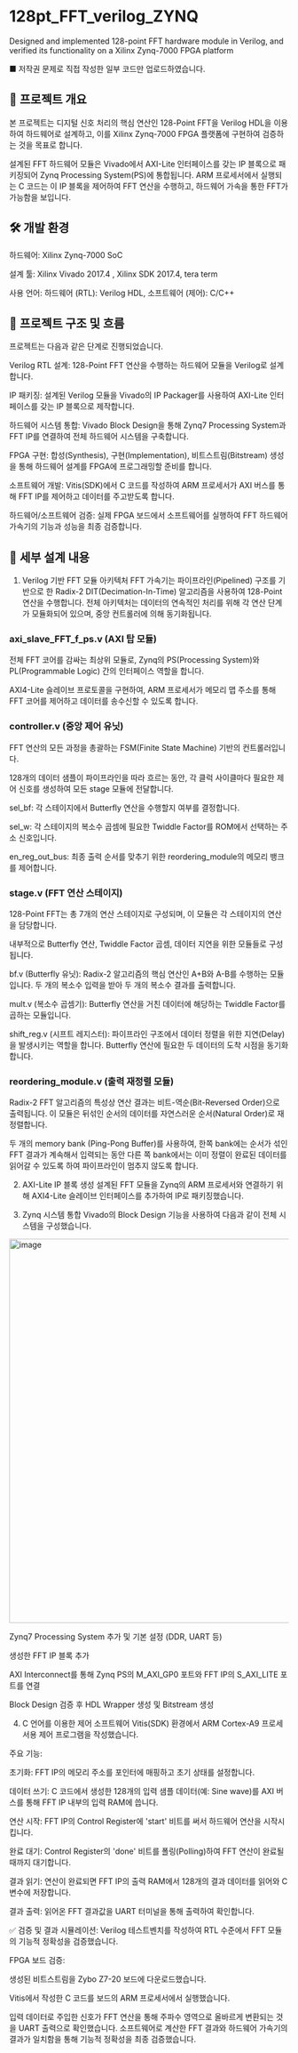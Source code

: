 # 128pt_FFT_verilog_ZYNQ
Designed and implemented 128-point FFT hardware module in Verilog, and verified its  functionality on a Xilinx Zynq-7000 FPGA platform

■ 저작권 문제로 직접 작성한 일부 코드만 업로드하였습니다.

## 🚀 프로젝트 개요
본 프로젝트는 디지털 신호 처리의 핵심 연산인 128-Point FFT을 Verilog HDL을 이용하여 하드웨어로 설계하고, 이를 Xilinx Zynq-7000 FPGA 플랫폼에 구현하여 검증하는 것을 목표로 합니다.

설계된 FFT 하드웨어 모듈은 Vivado에서 AXI-Lite 인터페이스를 갖는 IP 블록으로 패키징되어 Zynq Processing System(PS)에 통합됩니다. ARM 프로세서에서 실행되는 C 코드는 이 IP 블록을 제어하여 FFT 연산을 수행하고, 하드웨어 가속을 통한 FFT가 가능함을 보입니다.

## 🛠️ 개발 환경
하드웨어: Xilinx Zynq-7000 SoC 

설계 툴: Xilinx Vivado 2017.4 , Xilinx SDK 2017.4, tera term

사용 언어: 하드웨어 (RTL): Verilog HDL, 소프트웨어 (제어): C/C++

##  📂 프로젝트 구조 및 흐름
프로젝트는 다음과 같은 단계로 진행되었습니다.

Verilog RTL 설계: 128-Point FFT 연산을 수행하는 하드웨어 모듈을 Verilog로 설계합니다.

IP 패키징: 설계된 Verilog 모듈을 Vivado의 IP Packager를 사용하여 AXI-Lite 인터페이스를 갖는 IP 블록으로 제작합니다.

하드웨어 시스템 통합: Vivado Block Design을 통해 Zynq7 Processing System과 FFT IP를 연결하여 전체 하드웨어 시스템을 구축합니다.

FPGA 구현: 합성(Synthesis), 구현(Implementation), 비트스트림(Bitstream) 생성을 통해 하드웨어 설계를 FPGA에 프로그래밍할 준비를 합니다.

소프트웨어 개발: Vitis(SDK)에서 C 코드를 작성하여 ARM 프로세서가 AXI 버스를 통해 FFT IP를 제어하고 데이터를 주고받도록 합니다.

하드웨어/소프트웨어 검증: 실제 FPGA 보드에서 소프트웨어를 실행하여 FFT 하드웨어 가속기의 기능과 성능을 최종 검증합니다.

## 📝 세부 설계 내용

1. Verilog 기반 FFT 모듈 아키텍처
FFT 가속기는 파이프라인(Pipelined) 구조를 기반으로 한 Radix-2 DIT(Decimation-In-Time) 알고리즘을 사용하여 128-Point 연산을 수행합니다. 전체 아키텍처는 데이터의 연속적인 처리를 위해 각 연산 단계가 모듈화되어 있으며, 중앙 컨트롤러에 의해 동기화됩니다.

### axi_slave_FFT_f_ps.v (AXI 탑 모듈)

전체 FFT 코어를 감싸는 최상위 모듈로, Zynq의 PS(Processing System)와 PL(Programmable Logic) 간의 인터페이스 역할을 합니다.

AXI4-Lite 슬레이브 프로토콜을 구현하여, ARM 프로세서가 메모리 맵 주소를 통해 FFT 코어를 제어하고 데이터를 송수신할 수 있도록 합니다.

### controller.v (중앙 제어 유닛)

FFT 연산의 모든 과정을 총괄하는 FSM(Finite State Machine) 기반의 컨트롤러입니다.

128개의 데이터 샘플이 파이프라인을 따라 흐르는 동안, 각 클럭 사이클마다 필요한 제어 신호를 생성하여 모든 stage 모듈에 전달합니다.

sel_bf: 각 스테이지에서 Butterfly 연산을 수행할지 여부를 결정합니다.

sel_w: 각 스테이지의 복소수 곱셈에 필요한 Twiddle Factor를 ROM에서 선택하는 주소 신호입니다.

en_reg_out_bus: 최종 출력 순서를 맞추기 위한 reordering_module의 메모리 뱅크를 제어합니다.

### stage.v (FFT 연산 스테이지)

128-Point FFT는 총 7개의 연산 스테이지로 구성되며, 이 모듈은 각 스테이지의 연산을 담당합니다.

내부적으로 Butterfly 연산, Twiddle Factor 곱셈, 데이터 지연을 위한 모듈들로 구성됩니다.

bf.v (Butterfly 유닛): Radix-2 알고리즘의 핵심 연산인 A+B와 A-B를 수행하는 모듈입니다. 두 개의 복소수 입력을 받아 두 개의 복소수 결과를 출력합니다.

mult.v (복소수 곱셈기): Butterfly 연산을 거친 데이터에 해당하는 Twiddle Factor를 곱하는 모듈입니다.

shift_reg.v (시프트 레지스터): 파이프라인 구조에서 데이터 정렬을 위한 지연(Delay)을 발생시키는 역할을 합니다. Butterfly 연산에 필요한 두 데이터의 도착 시점을 동기화합니다.

### reordering_module.v (출력 재정렬 모듈)

Radix-2 FFT 알고리즘의 특성상 연산 결과는 비트-역순(Bit-Reversed Order)으로 출력됩니다. 이 모듈은 뒤섞인 순서의 데이터를 자연스러운 순서(Natural Order)로 재정렬합니다.

두 개의 memory bank (Ping-Pong Buffer)를 사용하여, 한쪽 bank에는 순서가 섞인 FFT 결과가 계속해서 입력되는 동안 다른 쪽 bank에서는 이미 정렬이 완료된 데이터를 읽어갈 수 있도록 하여 파이프라인이 멈추지 않도록 합니다.

2. AXI-Lite IP 블록 생성
설계된 FFT 모듈을 Zynq의 ARM 프로세서와 연결하기 위해 AXI4-Lite 슬레이브 인터페이스를 추가하여 IP로 패키징했습니다.


4. Zynq 시스템 통합
Vivado의 Block Design 기능을 사용하여 다음과 같이 전체 시스템을 구성했습니다.

<img width="1366" height="691" alt="image" src="https://github.com/user-attachments/assets/dad199c7-fe24-492e-901e-65681ccb9ac8" />


Zynq7 Processing System 추가 및 기본 설정 (DDR, UART 등)

생성한 FFT IP 블록 추가

AXI Interconnect를 통해 Zynq PS의 M_AXI_GP0 포트와 FFT IP의 S_AXI_LITE 포트를 연결

Block Design 검증 후 HDL Wrapper 생성 및 Bitstream 생성



4. C 언어를 이용한 제어 소프트웨어
Vitis(SDK) 환경에서 ARM Cortex-A9 프로세서용 제어 프로그램을 작성했습니다.

주요 기능:

초기화: FFT IP의 메모리 주소를 포인터에 매핑하고 초기 상태를 설정합니다.

데이터 쓰기: C 코드에서 생성한 128개의 입력 샘플 데이터(예: Sine wave)를 AXI 버스를 통해 FFT IP 내부의 입력 RAM에 씁니다.

연산 시작: FFT IP의 Control Register에 'start' 비트를 써서 하드웨어 연산을 시작시킵니다.

완료 대기: Control Register의 'done' 비트를 폴링(Polling)하여 FFT 연산이 완료될 때까지 대기합니다.

결과 읽기: 연산이 완료되면 FFT IP의 출력 RAM에서 128개의 결과 데이터를 읽어와 C 변수에 저장합니다.

결과 출력: 읽어온 FFT 결과값을 UART 터미널을 통해 출력하여 확인합니다.

✅ 검증 및 결과
시뮬레이션: Verilog 테스트벤치를 작성하여 RTL 수준에서 FFT 모듈의 기능적 정확성을 검증했습니다.

FPGA 보드 검증:

생성된 비트스트림을 Zybo Z7-20 보드에 다운로드했습니다.

Vitis에서 작성한 C 코드를 보드의 ARM 프로세서에서 실행했습니다.

입력 데이터로 주입한 신호가 FFT 연산을 통해 주파수 영역으로 올바르게 변환되는 것을 UART 출력으로 확인했습니다. 소프트웨어로 계산한 FFT 결과와 하드웨어 가속기의 결과가 일치함을 통해 기능적 정확성을 최종 검증했습니다.
